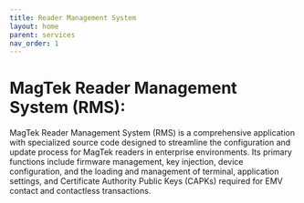 ```yaml
---
title: Reader Management System
layout: home
parent: services
nav_order: 1
---
```




# MagTek Reader Management System (RMS):

MagTek Reader Management System (RMS) is a comprehensive application with specialized source code designed to streamline the configuration and update process for MagTek readers in enterprise environments. Its primary functions include firmware management, key injection, device configuration, and the loading and management of terminal, application settings, and Certificate Authority Public Keys (CAPKs) required for EMV contact and contactless transactions.